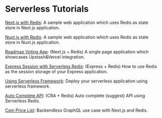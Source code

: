 # Serverless Tutorials
                                                                    


[Next.js with Redis](./nextjs-with-redis/): A sample web application which uses Redis as state store in Next.js application.

[Nuxt.js with Redis](./nuxt-with-redis/): A sample web application which uses Redis as state store in Nuxt.js application.

[Roadmap Voting App](./roadmap-voting-app/): (Next.js + Redis) A single page application which showcases Upstash&Vercel integration.

[Express Session with Serverless Redis](./express-session-with-redis/): (Express + Redis)  How to use Redis as the session storage of your Express application.

[Using Serverless Framework](./using-serverless-framework/): Deploy your serverless application using serverless framework.

[Auto Complete API](./auto-complete-api/): (CRA + Redis) Auto complete (suggest) API using Serverless Redis.

[Coin Price List](./coin-price-list/): Backendless GraphQL use case with Next.js and Redis.

